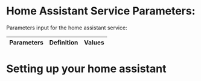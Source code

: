 
# Home Assistant Service Parameters:
Parameters input for the home assistant service: 

| Parameters           | Definition | Values |
|----------------------|------------|--------|


# Setting up your home assistant


